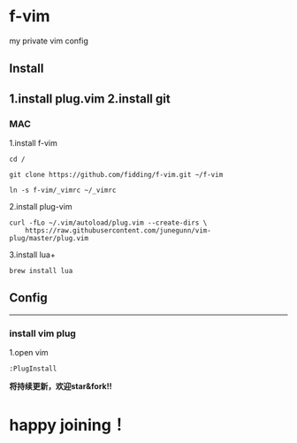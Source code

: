 # f-vim
my private vim config
## Install
1.install plug.vim
2.install git
---
### MAC
1.install f-vim
```
cd /
```
```
git clone https://github.com/fidding/f-vim.git ~/f-vim
```
```
ln -s f-vim/_vimrc ~/_vimrc
```
2.install plug-vim
```
curl -fLo ~/.vim/autoload/plug.vim --create-dirs \
	https://raw.githubusercontent.com/junegunn/vim-plug/master/plug.vim
```
3.install lua+
```
brew install lua
```
 ## Config
 ---
 ### install vim plug
 1.open vim
```
:PlugInstall
```
   
**将持续更新，欢迎star&fork!!**
# happy joining！
   
